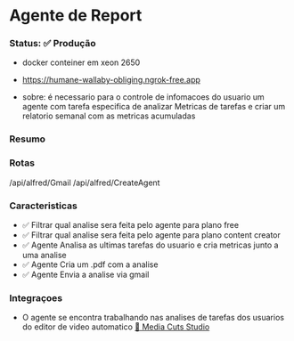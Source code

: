 # Agente de Report

### Status: ✅ Produção
- docker conteiner em xeon 2650
- https://humane-wallaby-obliging.ngrok-free.app 

- sobre: é necessario para o controle de infomacoes do usuario um agente com tarefa especifica de analizar Metricas de tarefas e criar um relatorio semanal com as metricas acumuladas 

### Resumo

### Rotas
/api/alfred/Gmail 
/api/alfred/CreateAgent

### Caracteristicas
- ✅ Filtrar qual analise sera feita pelo agente para plano free 
- ✅ Filtrar qual analise sera feita pelo agente para plano content creator 
- ✅ Agente Analisa as ultimas tarefas do usuario e cria metricas junto a uma analise
- ✅ Agente Cria um .pdf com a analise
- ✅ Agente Envia a analise via gmail


### Integraçoes
- O agente se encontra trabalhando nas analises de tarefas dos usuarios do editor de video automatico [📖 Media Cuts Studio](https://github.com/SoftwareAI-Company/Front-End-Media-Cuts-Studio)
